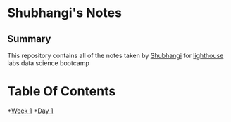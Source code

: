# Shubhangi's Notes

## Summary
This repository contains all of the notes taken by [Shubhangi](https://github.com/SHUBHANGI-TAK) for [lighthouse](https://www.lighthouselabsrva.com) labs data science bootcamp
# Table Of Contents
*[Week 1](/Users/shubhangitak/Desktop/LHL/lighthouse-data-notes/week_1)
 *[Day 1](/Users/shubhangitak/Desktop/LHL/lighthouse-data-notes/week_1/day_1)